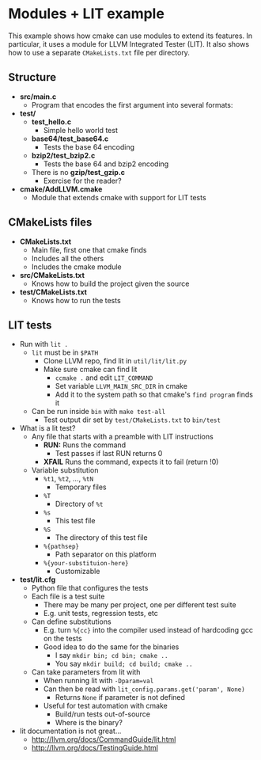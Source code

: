# Modules + LIT example

This example shows how cmake can use modules to extend its features.  In
particular, it uses a module for LLVM Integrated Tester (LIT).  It also shows
how to use a separate `CMakeLists.txt` file per directory.

## Structure

* **src/main.c**
  * Program that encodes the first argument into several formats:
* **test/**
  * **test_hello.c**
    * Simple hello world test
  * **base64/test_base64.c**
    * Tests the base 64 encoding
  * **bzip2/test_bzip2.c**
    * Tests the base 64 and bzip2 encoding
  * There is no **gzip/test_gzip.c**
    * Exercise for the reader?
* **cmake/AddLLVM.cmake**
  * Module that extends cmake with support for LIT tests

## CMakeLists files

* **CMakeLists.txt**
  * Main file, first one that cmake finds
  * Includes all the others
  * Includes the cmake module
* **src/CMakeLists.txt**
  * Knows how to build the project given the source
* **test/CMakeLists.txt**
  * Knows how to run the tests

## LIT tests

* Run with `lit .`
  * `lit` must be in `$PATH`
    * Clone LLVM repo, find lit in `util/lit/lit.py`
    * Make sure cmake can find lit
      * `ccmake .` and edit `LIT_COMMAND`
      * Set variable `LLVM_MAIN_SRC_DIR` in cmake
      * Add it to the system path so that cmake's `find program` finds it
  * Can be run inside `bin` with `make test-all`
    * Test output dir set by `test/CMakeLists.txt` to `bin/test`
* What is a lit test?
  * Any file that starts with a preamble with LIT instructions
    * **RUN:** Runs the command
      * Test passes if last RUN returns 0
    * **XFAIL** Runs the command, expects it to fail (return !0)
  * Variable substitution
    * `%t1`, `%t2`, ..., `%tN`
      * Temporary files
    * `%T`
      * Directory of `%t`
    * `%s`
      * This test file
    * `%S`
      * The directory of this test file
    * `%{pathsep}`
      * Path separator on this platform
    * `%{your-substituion-here}`
      * Customizable
* **test/lit.cfg**
  * Python file that configures the tests
  * Each file is a test suite
    * There may be many per project, one per different test suite
    * E.g. unit tests, regression tests, etc
  * Can define substitutions
    * E.g. turn `%{cc}` into the compiler used instead of hardcoding gcc on the tests
    * Good idea to do the same for the binaries
      * I say `mkdir bin; cd bin; cmake ..`
      * You say `mkdir build; cd build; cmake ..`
  * Can take parameters from lit with
    * When running lit with `-Dparam=val`
    * Can then be read with `lit_config.params.get('param', None)`
      * Returns `None` if parameter is not defined
    * Useful for test automation with cmake
      * Build/run tests out-of-source
      * Where is the binary?
* lit documentation is not great...
  * http://llvm.org/docs/CommandGuide/lit.html
  * http://llvm.org/docs/TestingGuide.html
